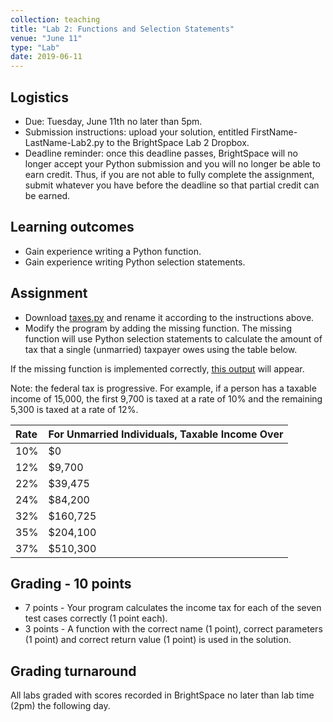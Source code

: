 ```yaml
---
collection: teaching
title: "Lab 2: Functions and Selection Statements"
venue: "June 11"
type: "Lab"
date: 2019-06-11
---
```


## Logistics
* Due: Tuesday, June 11th no later than 5pm.
* Submission instructions: upload your solution,
entitled FirstName-LastName-Lab2.py
to the BrightSpace Lab 2 Dropbox.
* Deadline reminder: once this deadline passes, BrightSpace will no longer accept your Python
submission and you will no longer be able to earn credit. Thus, if you are not able to fully
complete the assignment, submit whatever you have before the deadline so that partial credit can be earned.

## Learning outcomes
* Gain experience writing a Python function.
* Gain experience writing Python selection statements.

## Assignment
* Download [taxes.py](https://lgw2.github.io/teaching/csci127-summer-2019/labs/taxes.py)
and rename it according to the instructions above.
* Modify the program by adding the missing function.
The missing function will use Python selection statements to calculate the amount
of tax that a single (unmarried) taxpayer owes using the table below.

If the missing function is implemented correctly,
[this output](https://lgw2.github.io/teaching/csci127-summer-2019/labs/taxes-output.txt) will appear.

Note: the federal tax is progressive.
For example, if a person has a taxable income of 15,000, the first 9,700 is taxed at a
rate of 10% and the remaining 5,300 is taxed at a rate of 12%.

|Rate|For Unmarried Individuals, Taxable Income Over|
|:---|:---|
|10%|$0|
|12%|$9,700|
|22%|$39,475|
|24%|$84,200|
|32%|$160,725|
|35%|$204,100|
|37%|$510,300|

## Grading - 10 points
* 7 points - Your program calculates the income tax for each of the seven test cases correctly
 (1 point each).
* 3 points - A function with the correct name (1 point), correct parameters (1 point)
and correct return value (1 point) is used in the solution.

## Grading turnaround
All labs graded with scores recorded in BrightSpace no later than lab time (2pm) the following day.
